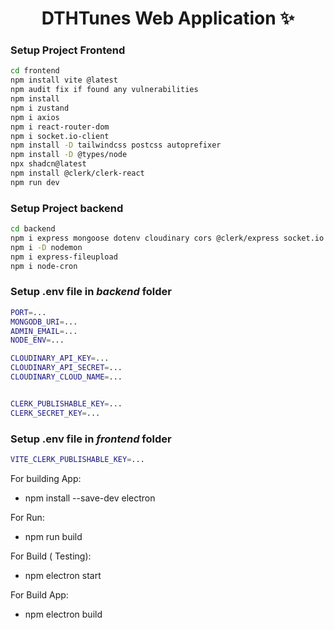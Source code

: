 <h1 align="center"> DTHTunes Web Application ✨</h1>

### Setup Project Frontend
```bash
cd frontend
npm install vite @latest
npm audit fix if found any vulnerabilities
npm install
npm i zustand
npm i axios
npm i react-router-dom
npm i socket.io-client
npm install -D tailwindcss postcss autoprefixer
npm install -D @types/node
npx shadcn@latest
npm install @clerk/clerk-react
npm run dev

```

### Setup Project backend
```bash
cd backend
npm i express mongoose dotenv cloudinary cors @clerk/express socket.io
npm i -D nodemon
npm i express-fileupload
npm i node-cron


```

### Setup .env file in _backend_ folder

```bash
PORT=...
MONGODB_URI=...
ADMIN_EMAIL=...
NODE_ENV=...

CLOUDINARY_API_KEY=...
CLOUDINARY_API_SECRET=...
CLOUDINARY_CLOUD_NAME=...


CLERK_PUBLISHABLE_KEY=...
CLERK_SECRET_KEY=...
```

### Setup .env file in _frontend_ folder

```bash
VITE_CLERK_PUBLISHABLE_KEY=...
```

For building App:
-  npm install --save-dev electron

For Run:
- npm run build
 
For Build ( Testing):
- npm electron start

For Build App:
- npm electron build
